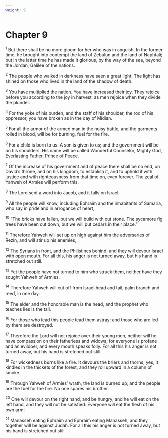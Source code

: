 ```yaml
---
weight: 9
---
```


# Chapter 9

<sup>1</sup> But there shall be no more gloom for her who was in anguish. In the former time, he brought into contempt the land of Zebulun and the land of Naphtali; but in the latter time he has made it glorious, by the way of the sea, beyond the Jordan, Galilee of the nations. 

<sup>2</sup> The people who walked in darkness have seen a great light. The light has shined on those who lived in the land of the shadow of death. 

<sup>3</sup> You have multiplied the nation. You have increased their joy. They rejoice before you according to the joy in harvest, as men rejoice when they divide the plunder. 

<sup>4</sup> For the yoke of his burden, and the staff of his shoulder, the rod of his oppressor, you have broken as in the day of Midian. 

<sup>5</sup> For all the armor of the armed man in the noisy battle, and the garments rolled in blood, will be for burning, fuel for the fire. 

<sup>6</sup> For a child is born to us. A son is given to us; and the government will be on his shoulders. His name will be called Wonderful Counselor, Mighty God, Everlasting Father, Prince of Peace. 

<sup>7</sup> Of the increase of his government and of peace there shall be no end, on David’s throne, and on his kingdom, to establish it, and to uphold it with justice and with righteousness from that time on, even forever. The zeal of Yahweh of Armies will perform this. 

<sup>8</sup> The Lord sent a word into Jacob, and it falls on Israel. 

<sup>9</sup> All the people will know, including Ephraim and the inhabitants of Samaria, who say in pride and in arrogance of heart, 

<sup>10</sup> “The bricks have fallen, but we will build with cut stone. The sycamore fig trees have been cut down, but we will put cedars in their place.” 

<sup>11</sup> Therefore Yahweh will set up on high against him the adversaries of Rezin, and will stir up his enemies, 

<sup>12</sup> The Syrians in front, and the Philistines behind; and they will devour Israel with open mouth. For all this, his anger is not turned away, but his hand is stretched out still. 

<sup>13</sup> Yet the people have not turned to him who struck them, neither have they sought Yahweh of Armies. 

<sup>14</sup> Therefore Yahweh will cut off from Israel head and tail, palm branch and reed, in one day. 

<sup>15</sup> The elder and the honorable man is the head, and the prophet who teaches lies is the tail. 

<sup>16</sup> For those who lead this people lead them astray; and those who are led by them are destroyed. 

<sup>17</sup> Therefore the Lord will not rejoice over their young men, neither will he have compassion on their fatherless and widows; for everyone is profane and an evildoer, and every mouth speaks folly. For all this his anger is not turned away, but his hand is stretched out still. 

<sup>18</sup> For wickedness burns like a fire. It devours the briers and thorns; yes, it kindles in the thickets of the forest, and they roll upward in a column of smoke. 

<sup>19</sup> Through Yahweh of Armies’ wrath, the land is burned up; and the people are the fuel for the fire. No one spares his brother. 

<sup>20</sup> One will devour on the right hand, and be hungry; and he will eat on the left hand, and they will not be satisfied. Everyone will eat the flesh of his own arm: 

<sup>21</sup> Manasseh eating Ephraim and Ephraim eating Manasseh, and they together will be against Judah. For all this his anger is not turned away, but his hand is stretched out still. 


